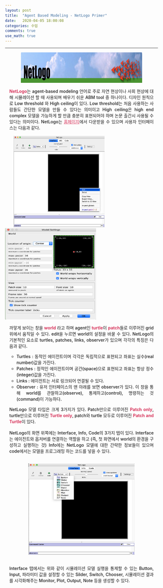 ```yaml
---
layout: post
title:  "Agent Based Modeling - NetLogo Primer"
date:   2020-04-05 18:00:08
categories: 수업
comments: true
use_math: true
---
```

-----

<div style = "font-weight:500; font-size:1.0em; margin-left: 1em; margin-right: 1em;text-align:justify; ">
<p align="center">
<img src="/images/post_img/NL.png" width="400" height="100">
</p>
<b style = "color:#d7385e; font-size:1.2" >NetLogo</b>는 agent-based modeling 언어로 주로 자연 현상이나 사회 현상에 대해 시뮬레이션 할 때 사용되며 배우기 쉬운 ABM tool 중 하나이다. 디자인 원칙으로 Low threshold 와 High ceiling이 있다. Low threshold는 처음 사용하는 사람들도 간단한 모델을 만들 수 있다는 의미이고 High ceiling은 high end complex 모델을 가능하게 할 만큼 충분히 표현되어야 하며 논문 출간시 사용될 수 있다는 의미이다. NetLogo는 <a href="https://ccl.northwestern.edu/netlogo/" style = "color:#d7385e;font-size:1.2">홈페이지</a>에서 다운받을 수 있으며 사용자 인터페이스는 다음과 같다. 
</div>
<br>
<div style="display: inline-block; margin-left: 2em; margin-right: 0.5em; ">
<img src="/images/post_img/NL2.png" width="300" height="300"  >
</div>
<div style="display: inline-block; margin-right: 2 em; ">
<img src="/images/post_img/NL3.png" width="300" height="300" >
</div>

<div style = "font-weight:500; font-size:1.0em; margin-left: 1em; margin-right: 1em;text-align:justify; ">

까맣게 보이는 창을 <b style = "color:#d7385e;font-size:1.2">world </b> 라고 하며 agent인 <b style = "color:#d7385e;font-size:1.2">turtle</b>이 <b style = "color:#d7385e;font-size:1.2">patch</b>들로 이루어진 grid위에서 움직일 수 있다. edit을 누르면 world의 설정을 바꿀 수 있다. NetLogo의 기본적인 요소로 turtles, patches, links, observer가 있으며 각각의 특징은 다음과 같다. 
<ul>
<li type = "circle">Turtles : 동적인 에이전트이며 각각은 독립적으로 표현되고 좌표는 실수(real number)값을 가진다.  </li>
<li type = "circle">Patches : 정적인 에이전트이며 공간(space)으로 표현되고 좌표는 항상 정수(integer)값을 가진다. </li>
<li type = "circle">Links : 에이전트는 서로 링크되어 연결될 수 있다. </li>
<li type = "circle">Observer : 유저 인터페이스의 맨 아래를 보면 observer가 있다. 이 창을 통해 world를 관찰하고(observe), 통제하고(control), 명령하는 것(command)이 가능하다.  </li>
</ul>
NetLogo 모델 타입은 크게 3가지가 있다. Patch만으로 이루어진 <b style = "color:#d7385e;font-size:1.2">Patch only</b>, turtle만으로 이루어진 <b style = "color:#d7385e;font-size:1.2">Turtle only</b>, patch와 turtle 모두로 이루어진 <b style = "color:#d7385e;font-size:1.2">Patch and Turtle</b>이 있다.
<br><br>
NetLogo의 화면 위쪽에는 Interface, Info, Code의 3가지 탭이 있다. Interface는 에이전트와 옵저버를 연결하는 역할을 하고 (즉, 첫 화면에서 world의 환경을 구성하고 실행하는 것) Info에는 NetLogo 모델에 대한 간략한 정보들이 있으며 code에서는 모델을 프로그래밍 하는 코드를 넣을 수 있다. 
<br><br>
<p align="center">
<img src="/images/post_img/NL4.png" width="350" height="300">
</p>
<br>Interface 탭에서는 위와 같이 시뮬레이션 모델 실행을 통제할 수 있는 Button, Input, 파라미터 값을 설정할 수 있는 Silder, Switch, Chooser, 시뮬레이션 결과를 시각화해주는 Monitor, Plot, Output, Note 등을 생성할 수 있다. 
<br><br>



